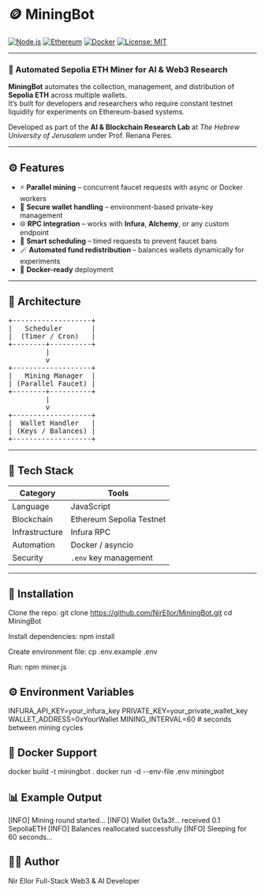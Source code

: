 # 🪙 MiningBot

[![Node.js](https://img.shields.io/badge/Node.js-18%2B-339933?logo=node.js&logoColor=white)](https://nodejs.org/)
[![Ethereum](https://img.shields.io/badge/Ethereum-Sepolia-purple?logo=ethereum&logoColor=white)](https://ethereum.org/)
[![Docker](https://img.shields.io/badge/Docker-ready-0db7ed?logo=docker&logoColor=white)](https://www.docker.com/)
[![License: MIT](https://img.shields.io/badge/License-MIT-yellow.svg)](https://opensource.org/licenses/MIT)

---

### 🤖 Automated Sepolia ETH Miner for AI & Web3 Research

**MiningBot** automates the collection, management, and distribution of **Sepolia ETH** across multiple wallets.  
It’s built for developers and researchers who require constant testnet liquidity for experiments on Ethereum-based systems.  

Developed as part of the **AI & Blockchain Research Lab** at *The Hebrew University of Jerusalem* under Prof. Renana Peres.

---

## ⚙️ Features

- ⚡ **Parallel mining** – concurrent faucet requests with async or Docker workers  
- 🔐 **Secure wallet handling** – environment-based private-key management  
- 🌐 **RPC integration** – works with **Infura**, **Alchemy**, or any custom endpoint  
- 🧠 **Smart scheduling** – timed requests to prevent faucet bans  
- 🪄 **Automated fund redistribution** – balances wallets dynamically for experiments  
- 🧰 **Docker-ready** deployment

---

## 🧭 Architecture
<pre>
+-------------------+     
|   Scheduler       |     
|  (Timer / Cron)   |     
+--------+----------+     
         |                
         v                
+-------------------+     
|   Mining Manager  |     
| (Parallel Faucet) |     
+--------+----------+     
         |                
         v                
+-------------------+     
|  Wallet Handler   |     
| (Keys / Balances) |     
+-------------------+
</pre>

---

## 🧩 Tech Stack

| Category | Tools |
|-----------|-------|
| Language | JavaScript |
| Blockchain | Ethereum Sepolia Testnet |
| Infrastructure | Infura RPC |
| Automation | Docker / asyncio |
| Security | `.env` key management |

---

## 🔧 Installation

Clone the repo:
git clone https://github.com/NirEllor/MiningBot.git
cd MiningBot

Install dependencies:
npm install

Create environment file:
cp .env.example .env

Run:
npm miner.js

## ⚙️ Environment Variables
INFURA_API_KEY=your_infura_key
PRIVATE_KEY=your_private_wallet_key
WALLET_ADDRESS=0xYourWallet
MINING_INTERVAL=60   # seconds between mining cycles

## 🐳 Docker Support
docker build -t miningbot .
docker run -d --env-file .env miningbot


## 📊 Example Output
[INFO] Mining round started...
[INFO] Wallet 0x1a3f... received 0.1 SepoliaETH
[INFO] Balances reallocated successfully
[INFO] Sleeping for 60 seconds...

## 👨‍💻 Author
Nir Ellor
Full-Stack Web3 & AI Developer


